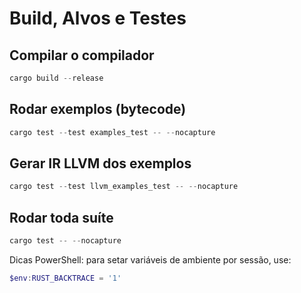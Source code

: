 # Build, Alvos e Testes

## Compilar o compilador
```powershell
cargo build --release
```

## Rodar exemplos (bytecode)
```powershell
cargo test --test examples_test -- --nocapture
```

## Gerar IR LLVM dos exemplos
```powershell
cargo test --test llvm_examples_test -- --nocapture
```

## Rodar toda suíte
```powershell
cargo test -- --nocapture
```

Dicas PowerShell: para setar variáveis de ambiente por sessão, use:
```powershell
$env:RUST_BACKTRACE = '1'
```
